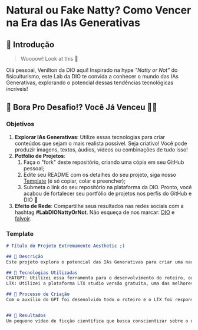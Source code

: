 # Natural ou Fake Natty? Como Vencer na Era das IAs Generativas

## 🚀 Introdução

> Woooow! Look at this 👀

Olá pessoal, Venilton da DIO aqui! Inspirado na hype _"Natty or Not"_ do fisiculturismo, este Lab da DIO te convida a conhecer o mundo das IAs Generativas, explorando o potencial dessas tendências tecnológicas incríveis!

## 🎯 Bora Pro Desafio!? Você Já Venceu 💪🤓

### Objetivos

1. **Explorar IAs Generativas**: Utilize essas tecnologias para criar conteúdos que sejam o mais realista possível. Seja criativo! Você pode produzir imagens, textos, áudios, vídeos ou combinações de tudo isso!
1. **Potfólio de Projetos**:
    1. Faça o "fork" deste repositório, criando uma cópia em seu GitHub pessoal;
    2. Edite seu README com os detalhes do seu projeto, siga nosso [Template](#template) (é só copiar, colar e preencher);
    3. Submeta o link do seu repositório na plataforma da DIO. Pronto, você acabou de fortalecer seu portfólio de projetos nos perfis do GitHub e DIO 🚀
1. **Efeito de Rede**: Compartilhe seus resultados nas redes sociais com a hashtag **#LabDIONattyOrNot**. Não esqueça de nos marcar: [DIO](https://www.linkedin.com/school/dio-makethechange) e [falvojr](https://www.linkedin.com/in/falvojr).

### Template

```markdown
# Título do Projeto Extremamente Aesthetic ;)

## 📒 Descrição
Este projeto explora o potencial das IAs Generativas para criar uma narrativa imersiva em vídeo, abordando temas como o desenvolvimento de inteligência artificial consciente e suas implicações éticas e sociais. O foco está em apresentar o equilíbrio entre storytelling e tecnologia.

## 🤖 Tecnologias Utilizadas
CHATGPT: Utilizei essa ferramenta para o desenvolvimento do roteiro, organização dos episódios e caracterização das personagens.
LTX: Utilizei a plataforma LTX studio versão gratuita, uma das melhores ferramentas para estudantes de tecnologia, segue abaixo o link de acesso; https://app.ltx.studio/

## 🧐 Processo de Criação
Com o auxílio do GPT foi desenolvido todo o roteiro e o LTX foi responsavel pela personificação das personagens e produção do vídeo.


## 🚀 Resultados
Um pequeno vídeo de ficção científica que busca conscientizar sobre o desenvolvimento das Ias e a responsabilidade dos desenolvedores no que se refere a ética e sociedade.




